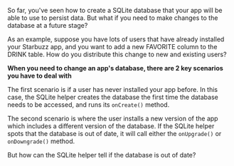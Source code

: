 So far, you've seen how to create a SQLite database that your app will be able to use to persist data. But what if you need to make changes to the database at a future stage?

As an example, suppose you have lots of users that have already installed your Starbuzz app, and you want to add a new FAVORITE column to the DRINK table. How do you distribute this change to new and existing users?

**When you need to change an app's database, there are 2 key scenarios you have to deal with**

The first scenario is if a user has never installed your app before. In this case, the SQLite helper creates the database the first time the database needs to be accessed, and runs its `onCreate()` method.

The second scenario is where the user installs a new version of the app which includes a different version of the database. If the SQLite helper spots that the database is out of date, it will call either the `onUpgrade()` or `onDowngrade()` method.

But how can the SQLite helper tell if the database is out of date?
